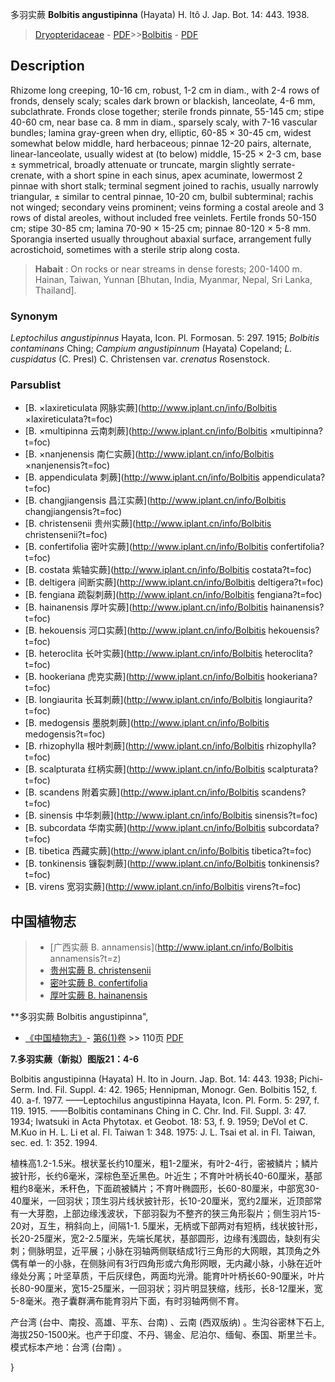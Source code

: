 多羽实蕨 **Bolbitis angustipinna** (Hayata) H. Itô J. Jap. Bot. 14: 443. 1938.

> [Dryopteridaceae](http://www.iplant.cn/info/Dryopteridaceae?t=foc) - [PDF](http://www.iplant.cn/foc/pdf/Dryopteridaceae.pdf)>>[Bolbitis](http://www.iplant.cn/info/Bolbitis?t=foc) - [PDF](http://www.iplant.cn/foc/pdf/Bolbitis.pdf)

## Description

Rhizome long creeping, 10-16 cm, robust, 1-2 cm in diam., with 2-4 rows of fronds, densely scaly; scales dark brown or blackish, lanceolate, 4-6 mm, subclathrate. Fronds close together; sterile fronds pinnate, 55-145 cm; stipe 40-60 cm, near base ca. 8 mm in diam., sparsely scaly, with 7-16 vascular bundles; lamina gray-green when dry, elliptic, 60-85 × 30-45 cm, widest somewhat below middle, hard herbaceous; pinnae 12-20 pairs, alternate, linear-lanceolate, usually widest at (to below) middle, 15-25 × 2-3 cm, base ± symmetrical, broadly attenuate or truncate, margin slightly serrate-crenate, with a short spine in each sinus, apex acuminate, lowermost 2 pinnae with short stalk; terminal segment joined to rachis, usually narrowly triangular, ± similar to central pinnae, 10-20 cm, bulbil subterminal; rachis not winged; secondary veins prominent; veins forming a costal areole and 3 rows of distal areoles, without included free veinlets. Fertile fronds 50-150 cm; stipe 30-85 cm; lamina 70-90 × 15-25 cm; pinnae 80-120 × 5-8 mm. Sporangia inserted usually throughout abaxial surface, arrangement fully acrostichoid, sometimes with a sterile strip along costa.


> **Habait** : 
> On rocks or near streams in dense forests; 200-1400 m. Hainan, Taiwan, Yunnan [Bhutan, India, Myanmar, Nepal, Sri Lanka, Thailand].

### Synonym
*Leptochilus angustipinnus* Hayata, Icon. Pl. Formosan. 5: 297. 1915; *Bolbitis contaminans* Ching; *Campium angustipinnum* (Hayata) Copeland; *L. cuspidatus* (C. Presl) C. Christensen var. *crenatus* Rosenstock.



### Parsublist

* [B.  ×laxireticulata  网脉实蕨](http://www.iplant.cn/info/Bolbitis ×laxireticulata?t=foc)
* [B.  ×multipinna  云南刺蕨](http://www.iplant.cn/info/Bolbitis ×multipinna?t=foc)
* [B.  ×nanjenensis  南仁实蕨](http://www.iplant.cn/info/Bolbitis ×nanjenensis?t=foc)
* [B.  appendiculata  刺蕨](http://www.iplant.cn/info/Bolbitis appendiculata?t=foc)
* [B.  changjiangensis  昌江实蕨](http://www.iplant.cn/info/Bolbitis changjiangensis?t=foc)
* [B.  christensenii  贵州实蕨](http://www.iplant.cn/info/Bolbitis christensenii?t=foc)
* [B.  confertifolia  密叶实蕨](http://www.iplant.cn/info/Bolbitis confertifolia?t=foc)
* [B.  costata  紫轴实蕨](http://www.iplant.cn/info/Bolbitis costata?t=foc)
* [B.  deltigera  间断实蕨](http://www.iplant.cn/info/Bolbitis deltigera?t=foc)
* [B.  fengiana  疏裂刺蕨](http://www.iplant.cn/info/Bolbitis fengiana?t=foc)
* [B.  hainanensis  厚叶实蕨](http://www.iplant.cn/info/Bolbitis hainanensis?t=foc)
* [B.  hekouensis  河口实蕨](http://www.iplant.cn/info/Bolbitis hekouensis?t=foc)
* [B.  heteroclita  长叶实蕨](http://www.iplant.cn/info/Bolbitis heteroclita?t=foc)
* [B.  hookeriana  虎克实蕨](http://www.iplant.cn/info/Bolbitis hookeriana?t=foc)
* [B.  longiaurita  长耳刺蕨](http://www.iplant.cn/info/Bolbitis longiaurita?t=foc)
* [B.  medogensis  墨脱刺蕨](http://www.iplant.cn/info/Bolbitis medogensis?t=foc)
* [B.  rhizophylla  根叶刺蕨](http://www.iplant.cn/info/Bolbitis rhizophylla?t=foc)
* [B.  scalpturata  红柄实蕨](http://www.iplant.cn/info/Bolbitis scalpturata?t=foc)
* [B.  scandens  附着实蕨](http://www.iplant.cn/info/Bolbitis scandens?t=foc)
* [B.  sinensis  中华刺蕨](http://www.iplant.cn/info/Bolbitis sinensis?t=foc)
* [B.  subcordata  华南实蕨](http://www.iplant.cn/info/Bolbitis subcordata?t=foc)
* [B.  tibetica  西藏实蕨](http://www.iplant.cn/info/Bolbitis tibetica?t=foc)
* [B.  tonkinensis  镰裂刺蕨](http://www.iplant.cn/info/Bolbitis tonkinensis?t=foc)
* [B.  virens  宽羽实蕨](http://www.iplant.cn/info/Bolbitis virens?t=foc)


## 中国植物志

> * [广西实蕨  B.  annamensis](http://www.iplant.cn/info/Bolbitis annamensis?t=z)
> * [贵州实蕨  B.  christensenii](Bolbitis-christensenii-贵州实蕨.md)
> * [密叶实蕨  B.  confertifolia](Bolbitis-confertifolia-密叶实蕨.md)
> * [厚叶实蕨  B.  hainanensis](Bolbitis-hainanensis-厚叶实蕨.md)


**多羽实蕨 Bolbitis angustipinna",



* [《中国植物志》](http://www.iplant.cn/frps)- [第6(1)卷](http://www.iplant.cn/frps/vol/6(1)) >> 110页 [PDF](http://www.iplant.cn/frps/pdf/6(1)/110.PDF)


**7.多羽实蕨（新拟）图版21：4-6**

Bolbitis angustipinna (Hayata) H. Ito in Journ. Jap. Bot. 14: 443. 1938; Pichi-Serm. Ind. Fil. Suppl. 4: 42. 1965; Hennipman, Monogr. Gen. Bolbitis 152, f. 40. a-f. 1977. ——Leptochilus angustipinna Hayata, Icon. Pl. Form. 5: 297, f. 119. 1915. ——Bolbitis contaminans Ching in C. Chr. Ind. Fil. Suppl. 3: 47. 1934; Iwatsuki in Acta Phytotax. et Geobot. 18: 53, f. 9. 1959; DeVol et C. M.Kuo in H. L. Li et al. Fl. Taiwan 1: 348. 1975: J. L. Tsai et al. in Fl. Taiwan, sec. ed. 1: 352. 1994.

植株高1.2-1.5米。根状茎长约10厘米，粗1-2厘米，有叶2-4行，密被鳞片；鳞片披针形，长约6毫米，深棕色至近黑色。叶近生；不育叶叶柄长40-60厘米，基部粗约8毫米，禾秆色，下面疏被鳞片；不育叶椭圆形，长60-80厘米，中部宽30-40厘米，一回羽状；顶生羽片线状披针形，长10-20厘米，宽约2厘米，近顶部常有一大芽胞，上部边缘浅波状，下部羽裂为不整齐的狭三角形裂片；侧生羽片15-20对，互生，稍斜向上，间隔1-1. 5厘米，无柄或下部两对有短柄，线状披针形，长20-25厘米，宽2-2.5厘米，先端长尾状，基部圆形，边缘有浅圆齿，缺刻有尖刺；侧脉明显，近平展；小脉在羽轴两侧联结成1行三角形的大网眼，其顶角之外偶有单一的小脉，在侧脉间有3行四角形或六角形网眼，无内藏小脉，小脉在近叶缘处分离；叶坚草质，干后灰绿色，两面均光滑。能育叶叶柄长60-90厘米，叶片长80-90厘米，宽15-25厘米，一回羽状；羽片明显狭缩，线形，长8-12厘米，宽5-8毫米。孢子囊群满布能育羽片下面，有时羽轴两侧不育。

产台湾 (台中、南投、高雄、平东、台南) 、云南 (西双版纳) 。生沟谷密林下石上, 海拔250-1500米。也产于印度、不丹、锡金、尼泊尔、缅甸、泰国、斯里兰卡。模式标本产地：台湾 (台南) 。



}